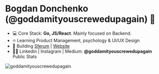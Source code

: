 <h1 align="left">Bogdan Donchenko (@goddamityouscrewedupagain) 👋</h1>

- 💻 Core Stack: **Go, JS/React**. Mainly focused on Backend.
- 🔥 Learning Product Management, psychology & UI/UX Design
- 🚀 Building <a href="https://sferum.ru" target="blank">Sferum</a>
| <a href="https://sferum.ru/"  target="blank">Website</a>
- 👨‍💻 Linkedin | Instagram | Medium: **@goddamityouscrewedupagain**
<a>Public Stats</a>
<p>&nbsp;<img align="left" src="https://github-readme-stats.vercel.app/api?username=goddamityouscrewedupagain&show_icons=true&hide_title=false" alt="goddamityouscrewedupagain" /></p>

